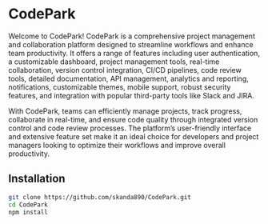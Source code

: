 
# CodePark

Welcome to CodePark! CodePark is a comprehensive project management and collaboration platform designed to streamline workflows and enhance team productivity. It offers a range of features including user authentication, a customizable dashboard, project management tools, real-time collaboration, version control integration, CI/CD pipelines, code review tools, detailed documentation, API management, analytics and reporting, notifications, customizable themes, mobile support, robust security features, and integration with popular third-party tools like Slack and JIRA.

With CodePark, teams can efficiently manage projects, track progress, collaborate in real-time, and ensure code quality through integrated version control and code review processes. The platform’s user-friendly interface and extensive feature set make it an ideal choice for developers and project managers looking to optimize their workflows and improve overall productivity.

## Installation
```bash
git clone https://github.com/skanda890/CodePark.git
cd CodePark
npm install
